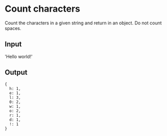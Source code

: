 # Count characters

Count the characters in a given string and return in an object. Do not count spaces.

## Input
'Hello world!'

## Output
```
{
  h: 1,
  e: 1,
  l: 3,
  0: 2,
  w: 1,
  o: 2,
  r: 1,
  d: 1,
  !: 1
}
```